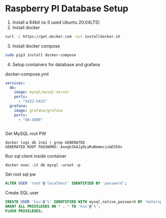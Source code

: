 # Raspberry PI Database Setup

1. Install a 64bit os (I used Ubuntu 20.04LTS)
2. Install docker

``` bash
curl -L https://get.docker.com -out installdocker.sh
```

3. Install docker compose

``` bash
sudo pip3 install docker-compose
```

4. Setup containers for database and grafana

docker-compose.yml
``` yml
services:
  db:
    image: mysql/mysql-server
    ports:
      - "5432:5432"
  grafana:
    image: grafana/grafana
    ports:
      - "80:3000"
    
```

Get MySQL root PW
```shell
docker logs db 2>&1 | grep GENERATED
GENERATED ROOT PASSWORD: Axegh3kAJyDLaRuBemecis&EShOs
```

Run sql client inside container
``` shell
docker exec -it db mysql -uroot -p
```

Set root sql pw
``` sql
ALTER USER 'root'@'localhost' IDENTIFIED BY 'password';
```

Create SQL user
```sql
CREATE USER 'ksu'@'%' IDENTIFIED WITH mysql_native_password BY 'motorsports';
GRANT ALL PRIVILEGES ON * . * TO 'ksu'@'%';
FLUSH PRIVILEGES;
```
